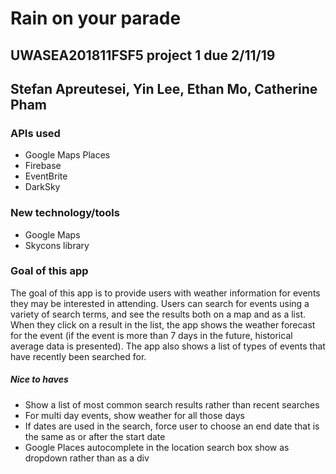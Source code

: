 # Rain on your parade

## UWASEA201811FSF5 project 1 due 2/11/19
## Stefan Apreutesei, Yin Lee, Ethan Mo, Catherine Pham

### APIs used
* Google Maps Places
* Firebase
* EventBrite
* DarkSky

### New technology/tools
* Google Maps
* Skycons library

### Goal of this app
The goal of this app is to provide users with weather information for events they may be interested in attending. Users can search for events using a variety of search terms, and see the results both on a map and as a list. When they click on a result in the list, the app shows the weather forecast for the event (if the event is more than 7 days in the future, historical average data is presented). The app also shows a list of types of events that have recently been searched for.

##### Nice to haves
* Show a list of most common search results rather than recent searches
* For multi day events, show weather for all those days
* If dates are used in the search, force user to choose an end date that is the same as or after the start date
* Google Places autocomplete in the location search box show as dropdown rather than as a div
